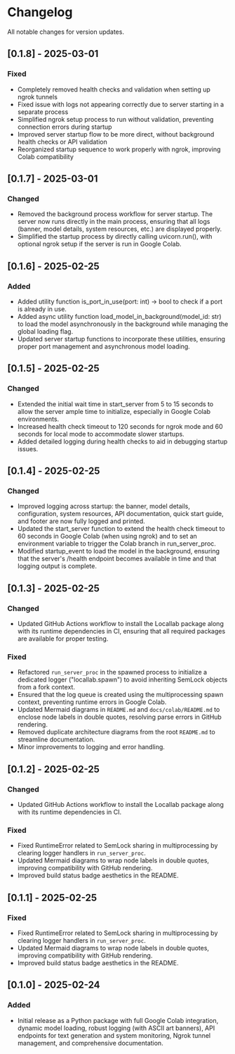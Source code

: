 # Changelog

All notable changes for version updates.

## [0.1.8] - 2025-03-01

### Fixed

- Completely removed health checks and validation when setting up ngrok tunnels
- Fixed issue with logs not appearing correctly due to server starting in a separate process
- Simplified ngrok setup process to run without validation, preventing connection errors during startup
- Improved server startup flow to be more direct, without background health checks or API validation
- Reorganized startup sequence to work properly with ngrok, improving Colab compatibility

## [0.1.7] - 2025-03-01

### Changed

- Removed the background process workflow for server startup. The server now runs directly in the main process, ensuring that all logs (banner, model details, system resources, etc.) are displayed properly.
- Simplified the startup process by directly calling uvicorn.run(), with optional ngrok setup if the server is run in Google Colab.

## [0.1.6] - 2025-02-25

### Added

- Added utility function is_port_in_use(port: int) → bool to check if a port is already in use.
- Added async utility function load_model_in_background(model_id: str) to load the model asynchronously in the background while managing the global loading flag.
- Updated server startup functions to incorporate these utilities, ensuring proper port management and asynchronous model loading.

## [0.1.5] - 2025-02-25

### Changed

- Extended the initial wait time in start_server from 5 to 15 seconds to allow the server ample time to initialize, especially in Google Colab environments.
- Increased health check timeout to 120 seconds for ngrok mode and 60 seconds for local mode to accommodate slower startups.
- Added detailed logging during health checks to aid in debugging startup issues.

## [0.1.4] - 2025-02-25

### Changed

- Improved logging across startup: the banner, model details, configuration, system resources, API documentation, quick start guide, and footer are now fully logged and printed.
- Updated the start_server function to extend the health check timeout to 60 seconds in Google Colab (when using ngrok) and to set an environment variable to trigger the Colab branch in run_server_proc.
- Modified startup_event to load the model in the background, ensuring that the server's /health endpoint becomes available in time and that logging output is complete.

## [0.1.3] - 2025-02-25

### Changed

- Updated GitHub Actions workflow to install the Locallab package along with its runtime dependencies in CI, ensuring that all required packages are available for proper testing.

### Fixed

- Refactored `run_server_proc` in the spawned process to initialize a dedicated logger ("locallab.spawn") to avoid inheriting SemLock objects from a fork context.
- Ensured that the log queue is created using the multiprocessing spawn context, preventing runtime errors in Google Colab.
- Updated Mermaid diagrams in `README.md` and `docs/colab/README.md` to enclose node labels in double quotes, resolving parse errors in GitHub rendering.
- Removed duplicate architecture diagrams from the root `README.md` to streamline documentation.
- Minor improvements to logging and error handling.

## [0.1.2] - 2025-02-25

### Changed

- Updated GitHub Actions workflow to install the Locallab package along with its runtime dependencies in CI.

### Fixed

- Fixed RuntimeError related to SemLock sharing in multiprocessing by clearing logger handlers in `run_server_proc`.
- Updated Mermaid diagrams to wrap node labels in double quotes, improving compatibility with GitHub rendering.
- Improved build status badge aesthetics in the README.

## [0.1.1] - 2025-02-25

### Fixed

- Fixed RuntimeError related to SemLock sharing in multiprocessing by clearing logger handlers in `run_server_proc`.
- Updated Mermaid diagrams to wrap node labels in double quotes, improving compatibility with GitHub rendering.
- Improved build status badge aesthetics in the README.

## [0.1.0] - 2025-02-24

### Added

- Initial release as a Python package with full Google Colab integration, dynamic model loading, robust logging (with ASCII art banners), API endpoints for text generation and system monitoring, Ngrok tunnel management, and comprehensive documentation.
